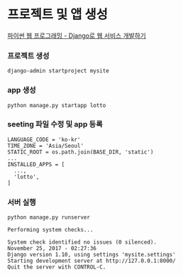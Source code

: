 # 프로젝트 및 앱 생성

[파이썬 웹 프로그래밍 - Django로 웹 서비스 개발하기](https://www.inflearn.com/course/django-%ED%8C%8C%EC%9D%B4%EC%8D%AC-%EC%9E%A5%EA%B3%A0-%EA%B0%95%EC%A2%8C/)

### 프로젝트 생성
`django-admin startproject mysite`

### app 생성
`python manage.py startapp lotto`

### seeting 파일 수정 및 app 등록
```
LANGUAGE_CODE = 'ko-kr'
TIME_ZONE = 'Asia/Seoul'
STATIC_ROOT = os.path.join(BASE_DIR, 'static')
...
INSTALLED_APPS = [
  ...,
  'lotto',
]
```

### 서버 실행
```
python manage.py runserver

Performing system checks...

System check identified no issues (0 silenced).
November 25, 2017 - 02:27:36
Django version 1.10, using settings 'mysite.settings'
Starting development server at http://127.0.0.1:8000/
Quit the server with CONTROL-C.

```
